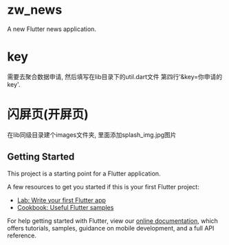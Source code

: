 # zw_news

A new Flutter news application.

# key
需要去聚合数据申请, 然后填写在lib目录下的util.dart文件 第四行'&key=你申请的key'.

# 闪屏页(开屏页)
在lib同级目录建个images文件夹, 里面添加splash_img.jpg图片

## Getting Started

This project is a starting point for a Flutter application.

A few resources to get you started if this is your first Flutter project:

- [Lab: Write your first Flutter app](https://flutter.io/docs/get-started/codelab)
- [Cookbook: Useful Flutter samples](https://flutter.io/docs/cookbook)

For help getting started with Flutter, view our 
[online documentation](https://flutter.io/docs), which offers tutorials, 
samples, guidance on mobile development, and a full API reference.

